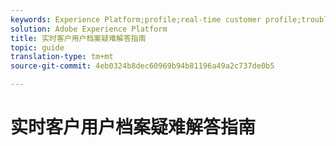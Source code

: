 ```yaml
---
keywords: Experience Platform;profile;real-time customer profile;troubleshooting;API
solution: Adobe Experience Platform
title: 实时客户用户档案疑难解答指南
topic: guide
translation-type: tm+mt
source-git-commit: 4eb0324b8dec60969b94b81196a49a2c737de0b5

---
```



# 实时客户用户档案疑难解答指南
